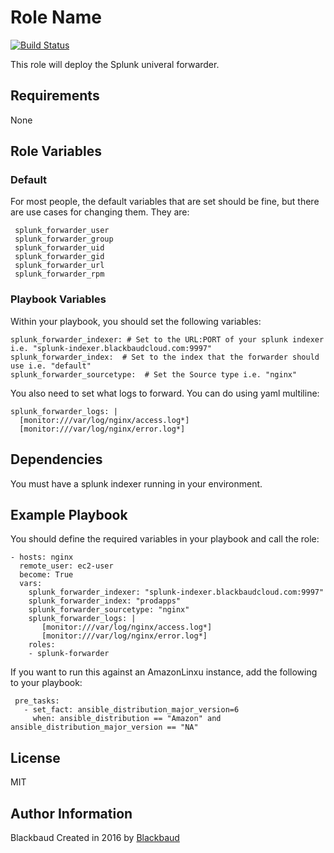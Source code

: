 Role Name
=========
[![Build Status](https://travis-ci.org/AustinCloudGuru/ansible-role-splunk-forwarder.svg?branch=master)](https://travis-ci.org/AustinCloudGuru/ansible-role-splunk-forwarder)

This role will deploy the Splunk univeral forwarder.

Requirements
------------

None

Role Variables
--------------

### Default

For most people, the default variables that are set should be fine, but there are use cases for changing them.  They are:


     splunk_forwarder_user
     splunk_forwarder_group
     splunk_forwarder_uid
     splunk_forwarder_gid
     splunk_forwarder_url
     splunk_forwarder_rpm

### Playbook Variables

Within your playbook, you should set the following variables:

    splunk_forwarder_indexer: # Set to the URL:PORT of your splunk indexer i.e. "splunk-indexer.blackbaudcloud.com:9997"
    splunk_forwarder_index:  # Set to the index that the forwarder should use i.e. "default"
    splunk_forwarder_sourcetype:  # Set the Source type i.e. "nginx"

You also need to set what logs to forward.  You can do using yaml multiline:

    splunk_forwarder_logs: |
      [monitor:///var/log/nginx/access.log*]
      [monitor:///var/log/nginx/error.log*]

Dependencies
------------

You must have a splunk indexer running in your environment.

Example Playbook
----------------

You should define the required variables in your playbook and call the role:

    - hosts: nginx
      remote_user: ec2-user
      become: True
      vars:
        splunk_forwarder_indexer: "splunk-indexer.blackbaudcloud.com:9997"
        splunk_forwarder_index: "prodapps"
        splunk_forwarder_sourcetype: "nginx"
        splunk_forwarder_logs: |
           [monitor:///var/log/nginx/access.log*]
           [monitor:///var/log/nginx/error.log*]
        roles:
        - splunk-forwarder

If you want to run this against an AmazonLinxu instance, add the following to your playbook:

     pre_tasks:
       - set_fact: ansible_distribution_major_version=6
         when: ansible_distribution == "Amazon" and ansible_distribution_major_version == "NA"


License
-------

MIT


Author Information
------------------

Blackbaud
Created in 2016 by [Blackbaud](http://blackbaud.com/)
